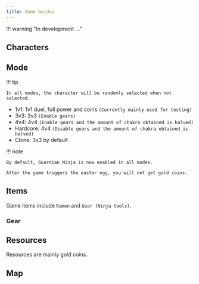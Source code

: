 ```yaml
---
title: Game Guides
---
```


!!! warning "In development ..."

## Characters

## Mode

!!! tip

    In all modes, the character will be randomly selected when not selected.

- 1v1: 1v1 duel, full power and coins `(Currently mainly used for testing)`
- 3v3: 3v3 `(Enable gears)`
- 4v4: 4v4 `(Enable gears and the amount of chakra obtained is halved)`
- Hardcore: 4v4 `(Disable gears and the amount of chakra obtained is halved)`
- Clone: 3v3 by default

!!! note

    By default, Guardian Ninja is now enabled in all modes.

    After the game triggers the easter egg, you will not get gold coins.

## Items

Game items include `Ramen` and `Gear (Ninja tools)`.

### Gear

## Resources

Resources are mainly gold coins.

## Map
